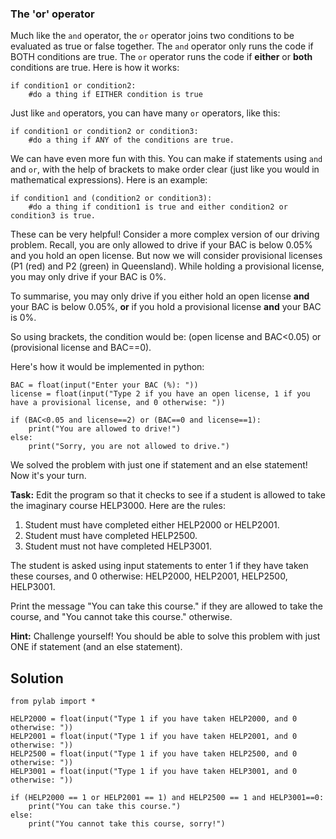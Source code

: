 ### The 'or' operator

Much like the `and` operator, the `or` operator joins two conditions to be evaluated as true or false together. The `and` operator only runs the code if BOTH conditions are true. The `or` operator runs the code if **either** or **both** conditions are true. Here is how it works:

````
if condition1 or condition2:
    #do a thing if EITHER condition is true
````

Just like `and` operators, you can have many `or` operators, like this:

````
if condition1 or condition2 or condition3:
    #do a thing if ANY of the conditions are true.
````
 
We can have even more fun with this. You can make if statements using `and` and `or`, with the help of brackets to make order clear (just like you would in mathematical expressions). Here is an example:

````
if condition1 and (condition2 or condition3):
    #do a thing if condition1 is true and either condition2 or condition3 is true.
````    
These can be very helpful! Consider a more complex version of our driving problem. Recall, you are only allowed to drive if your BAC is below 0.05% and you hold an open license. But now we will consider provisional licenses (P1 (red) and P2 (green) in Queensland). While holding a provisional license, you may only drive if your BAC is 0%. 

To summarise, you may only drive if you either hold an open license **and** your BAC is below 0.05%, **or** if you hold a provisional license **and** your BAC is 0%. 

So using brackets, the condition would be: (open license and BAC<0.05) or (provisional license and BAC==0). 

Here's how it would be implemented in python:
 
````
BAC = float(input("Enter your BAC (%): "))
license = float(input("Type 2 if you have an open license, 1 if you have a provisional license, and 0 otherwise: "))

if (BAC<0.05 and license==2) or (BAC==0 and license==1):
    print("You are allowed to drive!")
else:
    print("Sorry, you are not allowed to drive.")
````

We solved the problem with just one if statement and an else statement! Now it's your turn.

**Task:** Edit the program so that it checks to see if a student is allowed to take the imaginary course HELP3000. Here are the rules:


1. Student must have completed either HELP2000 or HELP2001.
2. Student must have completed HELP2500.
3. Student must not have completed HELP3001.


The student is asked using input statements to enter 1 if they have taken these courses, and 0 otherwise: HELP2000, HELP2001, HELP2500, HELP3001.

Print the message "You can take this course." if they are allowed to take the course, and "You cannot take this course." otherwise.

**Hint:** Challenge yourself! You should be able to solve this problem with just ONE if statement (and an else statement).

## Solution

````
from pylab import *

HELP2000 = float(input("Type 1 if you have taken HELP2000, and 0 otherwise: "))
HELP2001 = float(input("Type 1 if you have taken HELP2001, and 0 otherwise: "))
HELP2500 = float(input("Type 1 if you have taken HELP2500, and 0 otherwise: "))
HELP3001 = float(input("Type 1 if you have taken HELP3001, and 0 otherwise: "))

if (HELP2000 == 1 or HELP2001 == 1) and HELP2500 == 1 and HELP3001==0:
    print("You can take this course.")
else:
    print("You cannot take this course, sorry!")
````
